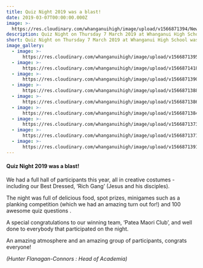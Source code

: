 ```yaml
---
title: Quiz Night 2019 was a blast!
date: 2019-03-07T00:00:00.000Z
image: >-
  https://res.cloudinary.com/whanganuihigh/image/upload/v1566871394/News/Screenshot_2019-03-24-19-18-25.jpg
description: Quiz Night on Thursday 7 March 2019 at Whanganui High School was a blast!..
short: Quiz Night on Thursday 7 March 2019 at Whanganui High School was a blast!..
image_gallery:
  - image: >-
      https://res.cloudinary.com/whanganuihigh/image/upload/v1566871395/News/Screenshot_2019-03-24-19-19-48.jpg
  - image: >-
      https://res.cloudinary.com/whanganuihigh/image/upload/v1566871418/News/Screenshot_2019-03-24-19-18-11.jpg
  - image: >-
      https://res.cloudinary.com/whanganuihigh/image/upload/v1566871390/News/Screenshot_2019-03-24-19-14-06.jpg
  - image: >-
      https://res.cloudinary.com/whanganuihigh/image/upload/v1566871388/News/Screenshot_2019-03-24-19-15-44.jpg
  - image: >-
      https://res.cloudinary.com/whanganuihigh/image/upload/v1566871386/News/Screenshot_2019-03-24-19-16-35.jpg
  - image: >-
      https://res.cloudinary.com/whanganuihigh/image/upload/v1566871384/News/Screenshot_2019-03-24-19-17-01.jpg
  - image: >-
      https://res.cloudinary.com/whanganuihigh/image/upload/v1566871373/News/Screenshot_2019-03-24-19-17-44.jpg
  - image: >-
      https://res.cloudinary.com/whanganuihigh/image/upload/v1566871371/News/Screenshot_2019-03-24-19-17-54.jpg
  - image: >-
      https://res.cloudinary.com/whanganuihigh/image/upload/v1566871391/News/Capture.png
---
```


<h4>Quiz Night 2019 was a blast!</h4>
<p>We had a full hall of participants this year, all in creative costumes - including our Best Dressed, &lsquo;Rich Gang&rsquo; (Jesus and his disciples).</p>
<p>The night was full of delicious food, spot prizes, minigames such as a planking competition (which we had an amazing turn out for!) and 100 awesome quiz questions .</p>
<p>A special congratulations to our winning team, &lsquo;Patea Maori Club&rsquo;, and well done to everybody that participated on the night.</p>
<p>An amazing atmosphere and an amazing group of participants, congrats everyone!</p>
<p><em>(Hunter Flanagan-Connors : Head of Academia)</em></p>


